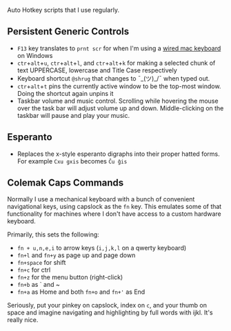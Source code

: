 Auto Hotkey scripts that I use regularly.

## Persistent Generic Controls

* `F13` key translates to `prnt scr` for when I'm using a [wired mac keyboard](https://imgur.com/2aPOniB) on Windows
* `ctr`+`alt`+`u`, `ctr`+`alt`+`l`, and `ctr`+`alt`+`k` for making a selected chunk of text UPPERCASE,
    lowercase and Title Case respectively
* Keyboard shortcut `@shrug` that changes to ¯\_(ツ)_/¯ when typed out.
* `ctr`+`alt`+`t` pins the currently active window to be the top-most window.
    Doing the shortcut again unpins it
* Taskbar volume and music control. Scrolling while hovering the mouse over the task bar will adjust volume up and down.
    Middle-clicking on the taskbar will pause and play your music.
    
## Esperanto
* Replaces the x-style esperanto digraphs into their proper hatted forms.
    For example `Cxu gxis` becomes `Ĉu ĝis`

## Colemak Caps Commands
Normally I use a mechanical keyboard with a bunch of convenient navigational keys, using capslock as the `fn` key. This emulates some of that functionality for machines where I don't have access to a custom hardware keyboard.

Primarily, this sets  the following:
* `fn + u,n,e,i` to arrow keys (`i,j,k,l` on a qwerty keyboard)
* `fn+l` and `fn+y` as page up and page down
* `fn+space` for shift
* `fn+c` for ctrl
* `fn+z` for the menu button (right-click)
* `fn+b` as \` and ~
* `fn+a` as Home and both `fn+o` and `fn+'` as End

Seriously, put your pinkey on capslock, index on `c`, and your thumb on space and imagine navigating and highlighting by full words with ijkl. It's really nice.
